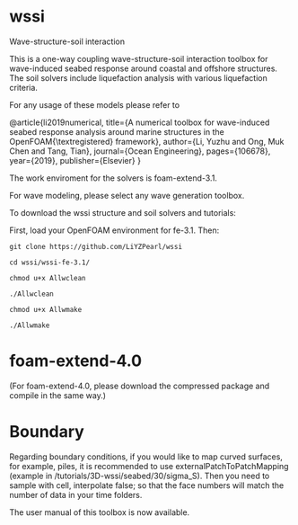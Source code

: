# wssi
Wave-structure-soil interaction 

This is a one-way coupling wave-structure-soil interaction toolbox for wave-induced seabed response around coastal and offshore structures. The soil solvers include liquefaction analysis with various liquefaction criteria. 

For any usage of these models please refer to

@article{li2019numerical,
  title={A numerical toolbox for wave-induced seabed response analysis around marine structures in the OpenFOAM{\textregistered} framework},
  author={Li, Yuzhu and Ong, Muk Chen and Tang, Tian},
  journal={Ocean Engineering},
  pages={106678},
  year={2019},
  publisher={Elsevier}
}

The work enviroment for the solvers is foam-extend-3.1. 

For wave modeling, please select any wave generation toolbox.

To download the wssi structure and soil solvers and tutorials:

First, load your OpenFOAM environment for fe-3.1. Then:

    git clone https://github.com/LiYZPearl/wssi

    cd wssi/wssi-fe-3.1/

    chmod u+x Allwclean
    
    ./Allwclean

    chmod u+x Allwmake

    ./Allwmake

# foam-extend-4.0
(For foam-extend-4.0, please download the compressed package and compile in the same way.)

# Boundary
Regarding boundary conditions, if you would like to map curved surfaces, for example, piles,
it is recommended to use externalPatchToPatchMapping (example in /tutorials/3D-wssi/seabed/30/sigma_S). 
Then you need to sample with cell, interpolate false; so that
the face numbers will match the number of data in your time folders. 

The user manual of this toolbox is now available.


